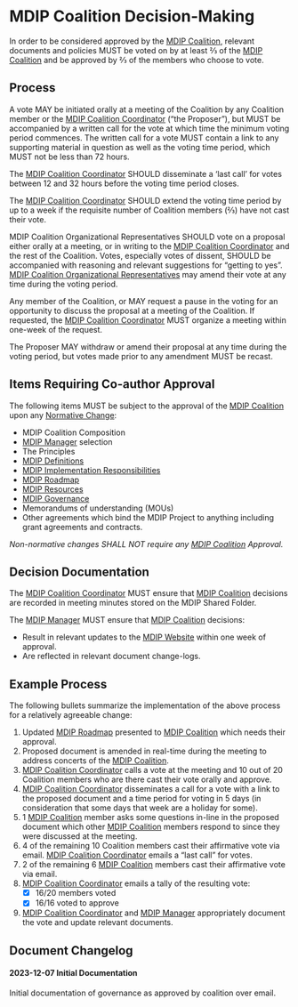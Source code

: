 # MDIP Coalition Decision-Making

In order to be considered approved by the [MDIP Coalition](../governance.md#mdip-coalition), relevant documents and policies MUST be voted on by at least ⅔ of the [MDIP Coalition](mdip-coalition-composition.md#coalition-members) and be approved by ⅔ of the members who choose to vote.

## Process

A vote MAY be initiated orally at a meeting of the Coalition by any Coalition member or the [MDIP Coalition Coordinator](../governance.md#mdip-coalition-coordinator) (“the Proposer”), but MUST be accompanied by a written call for the vote at which time the minimum voting period commences. The written call for a vote MUST contain a link to any supporting material in question as well as the voting time period, which MUST not be less than 72 hours.  

The [MDIP Coalition Coordinator](../governance.md#mdip-coalition-coordinator) SHOULD disseminate a ‘last call’ for votes between 12 and 32 hours before the voting time period closes.  

The [MDIP Coalition Coordinator](../governance.md#mdip-coalition-coordinator) SHOULD extend the voting time period by up to a week if the requisite number of Coalition members (⅔) have not cast their vote.

MDIP Coalition Organizational Representatives  SHOULD vote on a proposal either orally at a meeting, or in writing to the [MDIP Coalition Coordinator](../governance.md#mdip-coalition-coordinator) and the rest of the Coalition. Votes, especially votes of dissent, SHOULD be accompanied with reasoning and relevant suggestions for “getting to yes”.  [MDIP Coalition Organizational Representatives](../governance.md#mdip-coalition-organizational-representative) may amend their vote at any time during the voting period.

Any member of the Coalition, or MAY request a pause in the voting for an opportunity to discuss the proposal at a meeting of the Coalition. If requested, the [MDIP Coalition Coordinator](../governance.md#mdip-coalition-coordinator) MUST organize a meeting within one-week of the request.

The Proposer MAY withdraw or amend their proposal at any time during the voting period, but votes made prior to any amendment MUST be recast.

## Items Requiring Co-author Approval

The following items MUST be subject to the approval of the [MDIP Coalition](../governance.md#mdip-coalition) upon any [Normative Change](../definitions.md#normative_change):

- MDIP Coalition Composition
- [MDIP Manager](../governance.md#mdip-manager) selection
- The Principles
- [MDIP Definitions](../definitions.md#mdip_definitions)
- [MDIP Implementation Responsibilities](../definitions.md#mdip_implementation_responsibilities)
- [MDIP Roadmap](../definitions.md#mdip_project_roadmap)
- [MDIP Resources](../definitions.md#mdip_resources)
- [MDIP Governance](../definitions.md#mdip_governance)
- Memorandums of understanding (MOUs)
- Other agreements which bind the MDIP Project to anything including grant agreements and contracts.

*Non-normative changes SHALL NOT require any [MDIP Coalition](../governance.md#mdip-coalition) Approval.*

## Decision Documentation

The [MDIP Coalition Coordinator](../governance.md#mdip-coalition-coordinator) MUST ensure that [MDIP Coalition](../governance.md#mdip-coalition) decisions are recorded in meeting minutes stored on the MDIP Shared Folder.

The [MDIP Manager](../governance.md#mdip-manager) MUST ensure that [MDIP Coalition](../governance.md#mdip-coalition) decisions:

- Result in relevant updates to the [MDIP Website](../definitions.md#mdip_website) within one week of approval.
- Are reflected in relevant document change-logs.

## Example Process

The following bullets summarize the implementation of the above process for a relatively agreeable change:

1. Updated [MDIP Roadmap](../definitions.md#mdip_project_roadmap) presented to [MDIP Coalition](../governance.md#mdip-coalition) which needs their approval.
2. Proposed document is amended in real-time during the meeting to address concerts of the [MDIP Coalition](../governance.md#mdip-coalition).
3. [MDIP Coalition Coordinator](../governance.md#mdip-coalition-coordinator) calls a vote at the meeting and 10 out of 20 Coalition members who are there cast their vote orally and approve.
4. [MDIP Coalition Coordinator](../governance.md#mdip-coalition-coordinator) disseminates a call for a vote with a link to the proposed document and a time period for voting in 5 days (in consideration that some days that week are a holiday for some).
5. 1 [MDIP Coalition](../governance.md#mdip-coalition) member asks some questions in-line in the proposed document which other [MDIP Coalition](../governance.md#mdip-coalition) members respond to since they were discussed at the meeting.
6. 4 of the remaining 10 Coalition members cast their affirmative vote via email.
[MDIP Coalition Coordinator](../governance.md#mdip-coalition-coordinator) emails a “last call” for votes.
7. 2 of the remaining 6 [MDIP Coalition](../governance.md#mdip-coalition) members cast their affirmative vote via email.
8. [MDIP Coalition Coordinator](../governance.md#mdip-coalition-coordinator) emails a tally of the resulting vote:
    - [x] 16/20 members voted
    - [x] 16/16 voted to approve
9. [MDIP Coalition Coordinator](../governance.md#mdip-coalition-coordinator) and [MDIP Manager](../governance.md#mdip-manager) appropriately document the vote and update relevant documents.

## Document Changelog

#### 2023-12-07 Initial Documentation

Initial documentation of governance as approved by coalition over email.
